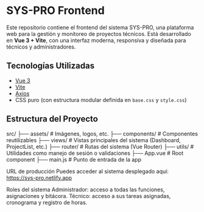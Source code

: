 # SYS-PRO Frontend

Este repositorio contiene el frontend del sistema SYS-PRO, una plataforma web para la gestión y monitoreo de proyectos técnicos. Está desarrollado en **Vue 3 + Vite**, con una interfaz moderna, responsiva y diseñada para técnicos y administradores.

## Tecnologías Utilizadas

- [Vue 3](https://vuejs.org/)
- [Vite](https://vitejs.dev/)
- [Axios](https://axios-http.com/)
- CSS puro (con estructura modular definida en `base.css` y `style.css`)

## Estructura del Proyecto

src/
├── assets/ # Imágenes, logos, etc.
├── components/ # Componentes reutilizables
├── views/ # Vistas principales del sistema (Dashboard, ProjectList, etc.)
├── router/ # Rutas del sistema (Vue Router)
├── utils/ # Utilidades como manejo de sesión o validaciones
├── App.vue # Root component
├── main.js # Punto de entrada de la app


URL de producción
Puedes acceder al sistema desplegado aquí:
https://sys-pro.netlify.app

Roles del sistema
Administrador: acceso a todas las funciones, asignaciones y bitácora.
Técnico: acceso a sus tareas asignadas, cronograma y registro de horas.
